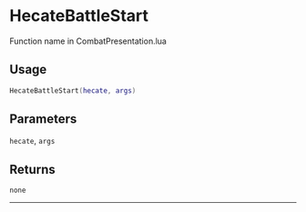 # HecateBattleStart
Function name in CombatPresentation.lua
## Usage
```lua
HecateBattleStart(hecate, args)
```
## Parameters
`hecate`, `args`
## Returns
`none`

---
